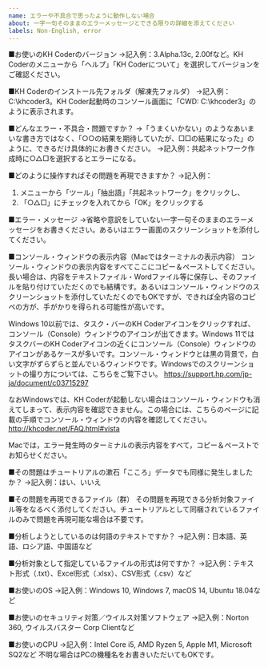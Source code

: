 ```yaml
---
name: エラーや不具合で思ったように動作しない場合
about: 一字一句そのままのエラーメッセージとできる限りの詳細を添えてください
labels: Non-English, error
---
```


<!--
※以下のテンプレート（雛形）を編集・削除して、質問内容をお書きください。

事前に「よくある質問」ページや、すでに投稿されたissue、旧掲示板をご覧ください。同じような問題がすでに投稿されているかもしれません。issueや旧掲示板については検索可能です。

「よくある質問」ページ：
https://khcoder.net/FAQ.html

旧掲示板：
http://koichi.nihon.to/cgi-bin/bbs_khn/khcf.cgi

同じような問題がまだ投稿されていない場合には、以下の情報を記入してご投稿ください。状況を詳しくお書きいただくほど，解決にいたる可能性が高くなります。

この入力欄の左上の角あたりにある「Preview」ボタンをクリックすると、この投稿がどんなふうに表示されるかを確認できます。
-->

■お使いのKH Coderのバージョン
→記入例：3.Alpha.13c, 2.00fなど。KH Coderのメニューから「ヘルプ」「KH Coderについて」を選択してバージョンをご確認ください。

■KH Coderのインストール先フォルダ（解凍先フォルダ）
→記入例：C:\khcoder3。KH Coder起動時のコンソール画面に「CWD: C:\khcoder3」のように表示されます。

■どんなエラー・不具合・問題ですか？
→「うまくいかない」のようなあいまいな書き方ではなく、「○○の結果を期待していたが、□□の結果になった」のように、できるだけ具体的にお書きください。
→記入例：共起ネットワーク作成時に○△□を選択するとエラーになる。

■どのように操作すればその問題を再現できますか？
→記入例：
1. メニューから「ツール」「抽出語」「共起ネットワーク」をクリックし、
2. 「○△□」にチェックを入れてから「OK」をクリックする

■エラー・メッセージ
→省略や意訳をしていない一字一句そのままのエラーメッセージをお書きください。あるいはエラー画面のスクリーンショットを添付してください。

■コンソール・ウィンドウの表示内容（Macではターミナルの表示内容）
コンソール・ウィンドウの表示内容をすべてここにコピー＆ペーストしてください。長い場合は、内容をテキストファイル・Wordファイル等に保存し、そのファイルを貼り付けていただくのでも結構です。あるいはコンソール・ウィンドウのスクリーンショットを添付していただくのでもOKですが、できれば全内容のコピペの方が、手がかりを得られる可能性が高いです。

Windows 10以前では、タスク・バーのKH Coderアイコンをクリックすれば、コンソール（Console）ウィンドウのアイコンが出てきます。Windows 11ではタスクバーのKH Coderアイコンの近くにコンソール（Console）ウィンドウのアイコンがあるケースが多いです。コンソール・ウィンドウとは黒の背景で，白い文字がずらずらと並んでいるウィンドウです。Windowsでのスクリーンショットの撮り方については、こちらをご覧下さい。 https://support.hp.com/jp-ja/document/c03715297

なおWindowsでは、KH Coderが起動しない場合はコンソール・ウィンドウも消えてしまって、表示内容を確認できません。この場合には、こちらのページに記載の手順でコンソール・ウィンドウの内容を確認してください。 http://khcoder.net/FAQ.html#vista

Macでは，エラー発生時のターミナルの表示内容をすべて，コピー＆ペーストでお知らせください。

■その問題はチュートリアルの漱石「こころ」データでも同様に発生しましたか？
→記入例：はい、いいえ

■その問題を再現できるファイル（群）
その問題を再現できる分析対象ファイル等をなるべく添付してください。チュートリアルとして同梱されているファイルのみで問題を再現可能な場合は不要です。

■分析しようとしているのは何語のテキストですか？
→記入例：日本語、英語、ロシア語、中国語など

■分析対象として指定しているファイルの形式は何ですか？
→記入例：テキスト形式（.txt）、Excel形式（.xlsx）、CSV形式（.csv）など

■お使いのOS
→記入例：Windows 10, Windows 7, macOS 14, Ubuntu 18.04など

■お使いのセキュリティ対策／ウイルス対策ソフトウェア
→記入例：Norton 360, ウイルスバスター Corp Clientなど

■お使いのCPU
→記入例：Intel Core i5, AMD Ryzen 5, Apple M1, Microsoft SQ2など
不明な場合はPCの機種名をお書きいただいてもOKです。

<!--
このIssueにお書きいただいたエラー等が解決したときには，何をしたら解決したかを書き込んでから、このIssueを「Close」してください。

またIssueの新規作成時には、「○○先生」「○○さま」のように、特定の人だけに宛てて書くような書き出しは避けて下さい。この「Issues」は誰でも返信・議論できる場であり，開発者以外の方にも積極的に質問への返信をご投稿いただければと願っています。新規作成時には，宛名はなしでよいかと存じます。Issueを新規作成した後，議論が始まってからは，返信先を明示したい場合もあるでしょうから，必要に応じて宛名をお書きください。
-->
